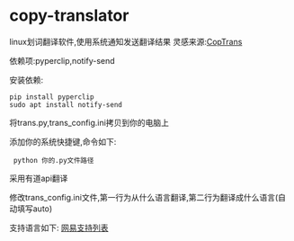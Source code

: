 # copy-translator
linux划词翻译软件,使用系统通知发送翻译结果
灵感来源:[CopTrans](https://github.com/maxuewei2/CopyTrans/)

依赖项:pyperclip,notify-send

安装依赖:

```
pip install pyperclip
sudo apt install notify-send
```
将trans.py,trans_config.ini拷贝到你的电脑上

添加你的系统快捷键,命令如下:

```
 python 你的.py文件路径
```

采用有道api翻译

修改trans_config.ini文件,第一行为从什么语言翻译,第二行为翻译成什么语言(自动填写auto)

支持语言如下:
[网易支持列表](https://ai.youdao.com/DOCSIRMA/html/%E8%87%AA%E7%84%B6%E8%AF%AD%E8%A8%80%E7%BF%BB%E8%AF%91/API%E6%96%87%E6%A1%A3/%E6%96%87%E6%9C%AC%E7%BF%BB%E8%AF%91%E6%9C%8D%E5%8A%A1/%E6%96%87%E6%9C%AC%E7%BF%BB%E8%AF%91%E6%9C%8D%E5%8A%A1-API%E6%96%87%E6%A1%A3.html#section-9)
